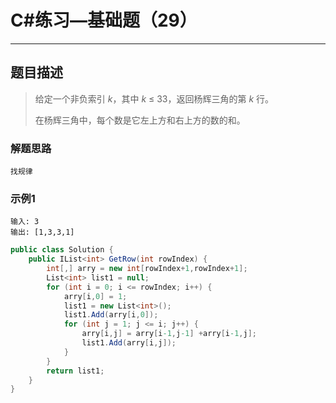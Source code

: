 #  C#练习—基础题（29）

***
##  题目描述
> 给定一个非负索引 *k*，其中 *k* ≤ 33，返回杨辉三角的第 *k* 行。
>
> 在杨辉三角中，每个数是它左上方和右上方的数的和。

### 解题思路
```
找规律
```
### 示例1
```
输入: 3
输出: [1,3,3,1]
```
```C#
public class Solution {
    public IList<int> GetRow(int rowIndex) {
        int[,] arry = new int[rowIndex+1,rowIndex+1];
	    List<int> list1 = null;
        for (int i = 0; i <= rowIndex; i++) {
	        arry[i,0] = 1;
            list1 = new List<int>();
            list1.Add(arry[i,0]);
            for (int j = 1; j <= i; j++) {
                arry[i,j] = arry[i-1,j-1] +arry[i-1,j];
                list1.Add(arry[i,j]);
		    }
	    }
        return list1;
    }
}
```

